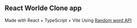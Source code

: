 ## React Worlde Clone app

Made with React + TypeScript + Vite
Using [Random word API](https://random-word-api.herokuapp.com/home)
